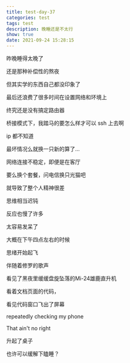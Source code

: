 ```yaml
---
title: test-day-37
categories: test
tags: test
description: 晚睡还是不太行
show: true
date: 2021-09-24 15:28:15
---
```

昨晚睡得太晚了

还是那种补偿性的熬夜

但其实学的东西自己都没印象了

最后还浪费了很多时间在设置网络和环境上

终究还是没有搞定路由器

桥接模式下，我踏马的要怎么样才可以 ssh 上去啊

ip 都不知道

最坏情况么就换一只新的算了…

网络连接不稳定，即便是在客厅

要么换个套餐，问电信换只光猫吧

就导致了整个人精神很差

思维相当迟钝

反应也慢了许多

太容易发呆了

大概在下午四点左右的时候

思绪开始起飞

伴随着修罗的歌声

看见了黑夜里缓缓盘旋坠落的Mi-24雄鹿直升机

看着文档页面的代码，

看见代码窗口飞出了屏幕

repeatedly checking my phone

That ain't no right

升起了桌子

也许可以缓解下瞌睡？